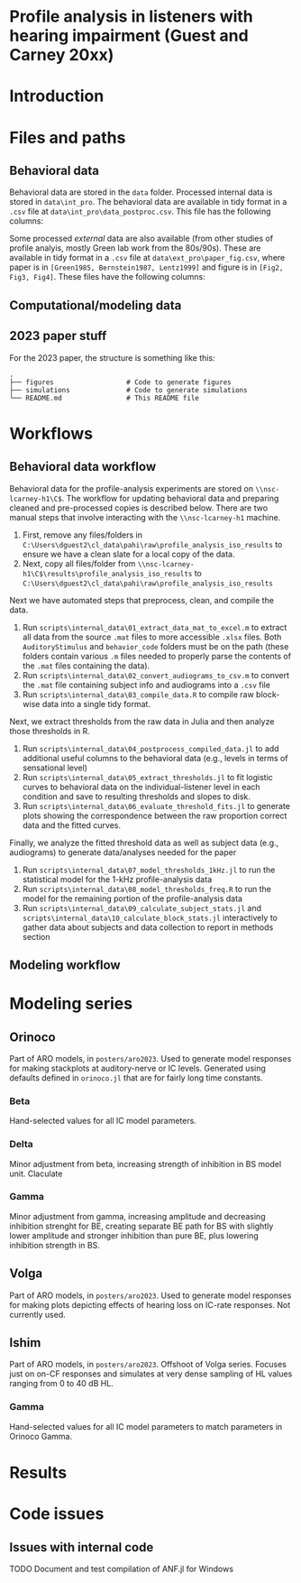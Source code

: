 # Profile analysis in listeners with hearing impairment (Guest and Carney 20xx)

# Introduction

# Files and paths
## Behavioral data
Behavioral data are stored in the `data` folder.
Processed internal data is stored in `data\int_pro`.
The behavioral data are available in tidy format in a `.csv` file at `data\int_pro\data_postproc.csv`.
This file has the following columns:

Some processed *external* data are also available (from other studies of profile analyis, mostly Green lab work from the 80s/90s).
These are available in tidy format in a `.csv` file at `data\ext_pro\paper_fig.csv`, where paper is in `[Green1985, Bernstein1987, Lentz1999]` and figure is in `[Fig2, Fig3, Fig4]`. 
These files have the following columns:

## Computational/modeling data

## 2023 paper stuff
For the 2023 paper, the structure is something like this:
```
.  
├── figures                  # Code to generate figures
├── simulations              # Code to generate simulations 
└── README.md                # This README file
```

# Workflows

## Behavioral data workflow
Behavioral data for the profile-analysis experiments are stored on `\\nsc-lcarney-h1\C$`.
The workflow for updating behavioral data and preparing cleaned and pre-processed copies is described below.
There are two manual steps that involve interacting with the `\\nsc-lcarney-h1` machine.

1. First, remove any files/folders in `C:\Users\dguest2\cl_data\pahi\raw\profile_analysis_iso_results` to ensure we have a clean slate for a local copy of the data.
2. Next, copy all files/folder from `\\nsc-lcarney-h1\C$\results\profile_analysis_iso_results` to `C:\Users\dguest2\cl_data\pahi\raw\profile_analysis_iso_results`

Next we have automated steps that preprocess, clean, and compile the data.
1. Run `scripts\internal_data\01_extract_data_mat_to_excel.m` to extract all data from the source `.mat` files to more accessible `.xlsx` files. Both `AuditoryStimulus` and `behavior_code` folders must be on the path (these folders contain various `.m` files needed to properly parse the contents of the `.mat` files containing the data).
2. Run `scripts\internal_data\02_convert_audiograms_to_csv.m` to convert the `.mat` file containing subject info and audiograms into a `.csv` file
3. Run `scripts\internal_data\03_compile_data.R` to compile raw block-wise data into a single tidy format.

Next, we extract thresholds from the raw data in Julia and then analyze those thresholds in R.
1. Run `scripts\internal_data\04_postprocess_compiled_data.jl` to add additional useful columns to the behavioral data (e.g., levels in terms of sensational level)
2. Run `scripts\internal_data\05_extract_thresholds.jl` to fit logistic curves to behavioral data on the individual-listener level in each condition and save to resulting thresholds and slopes to disk.
3. Run `scripts\internal_data\06_evaluate_threshold_fits.jl` to generate plots showing the correspondence between the raw proportion correct data and the fitted curves.

Finally, we analyze the fitted threshold data as well as subject data (e.g., audiograms) to generate data/analyses needed for the paper
1. Run `scripts\internal_data\07_model_thresholds_1kHz.jl` to run the statistical model for the 1-kHz profile-analysis data
2. Run `scripts\internal_data\08_model_thresholds_freq.R` to run the model for the remaining portion of the profile-analysis data
3. Run `scripts\internal_data\09_calculate_subject_stats.jl` and `scripts\internal_data\10_calculate_block_stats.jl` interactively to gather data about subjects and data collection to report in methods section

## Modeling workflow

# Modeling series

## Orinoco
Part of ARO models, in `posters/aro2023`. Used to generate model responses for making stackplots at auditory-nerve or IC levels. Generated using defaults defined in `orinoco.jl` that are for fairly long time constants.

### Beta
Hand-selected values for all IC model parameters. 

### Delta
Minor adjustment from beta, increasing strength of inhibition in BS model unit. Claculate 

### Gamma
Minor adjustment from gamma, increasing amplitude and decreasing inhibition strenght for BE, creating separate BE path for BS with slightly lower amplitude and stronger inhibition than pure BE, plus lowering inhibition strength in BS.

## Volga
Part of ARO models, in `posters/aro2023`. Used to generate model responses for making plots depicting effects of hearing loss on IC-rate responses. Not currently used.

## Ishim
Part of ARO models, in `posters/aro2023`. Offshoot of Volga series. Focuses just on on-CF responses and simulates at very dense sampling of HL values ranging from 0 to 40 dB HL.

### Gamma 
Hand-selected values for all IC model parameters to match parameters in Orinoco Gamma.

# Results

# Code issues
## Issues with internal code
TODO Document and test compilation of ANF.jl for Windows
